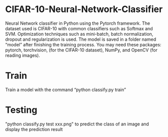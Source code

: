 # CIFAR-10-Neural-Network-Classifier
Neural Network classifier in Python using the Pytorch framework. The dataset used is CIFAR-10 with common classifiers such as Softmax and SVM. Optimization techniques such as mini-batch, batch normalization, dropout and regularization is used. The model is saved in a folder named “model” after finishing the training process. You may need these packages: pytorch, torchvision, (for the CIFAR-10 dataset), NumPy, and OpenCV (for reading images).

# Train
Train a model with the command “python classify.py train”

# Testing
"python classify.py test xxx.png" to predict the class of an image and display the prediction result

